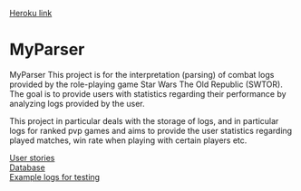 [Heroku link](https://vast-refuge-33676.herokuapp.com/)



# MyParser
MyParser This project is for the interpretation (parsing) of combat logs provided by the role-playing game Star Wars The Old Republic (SWTOR). The goal is to provide users with statistics regarding their performance by analyzing logs provided by the user.

This project in particular deals with the storage of logs, and in particular logs for ranked pvp games and aims to provide the user statistics regarding played matches, win rate when playing with certain players etc.


[User stories](/documentation/stories.md)  
[Database](/documentation/data.png)  
[Example logs for testing](/documentation/Example-logs)
